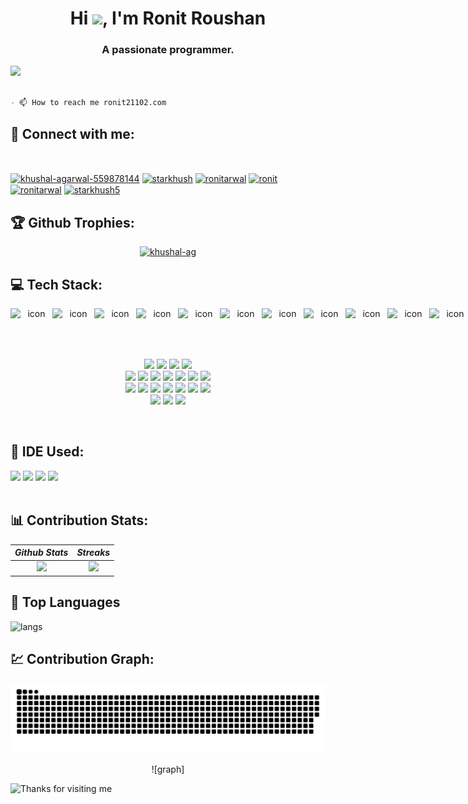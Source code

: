 
<h1 align="center">Hi <span><img width="36px" src="https://github.com/claytonjhamilton/claytonjhamilton/blob/main/images/waving_hand.gif"></span>, I'm Ronit Roushan</h1>
<h3 align="center">A passionate programmer.</h3>

![](https://komarev.com/ghpvc/?username=Khushal-ag)

```markdown

- 📫 How to reach me ronit21102.com

```


## 📱 Connect with me:
<br>
<p align="left">

<a href="https://www.linkedin.com/in/ronit-roushan-460a9b194/" target="blank"><img align="center" src="https://raw.githubusercontent.com/rahuldkjain/github-profile-readme-generator/master/src/images/icons/Social/linked-in-alt.svg" alt="khushal-agarwal-559878144" height="30" width="40" /></a>
<a href="https://www.instagram.com/ronitroushan/" target="blank"><img align="center" src="https://raw.githubusercontent.com/rahuldkjain/github-profile-readme-generator/master/src/images/icons/Social/instagram.svg" alt="starkhush" height="30" width="40" /></a>
<a href="https://leetcode.com/u/ronitroushan21102/" target="blank"><img align="center" src="https://raw.githubusercontent.com/rahuldkjain/github-profile-readme-generator/master/src/images/icons/Social/leet-code.svg" alt="ronitarwal" height="30" width="40" /></a>
<a href="https://www.codechef.com/users/ronit_21102" target="blank"><img align="center" src="https://cdn.jsdelivr.net/npm/simple-icons@3.1.0/icons/codechef.svg" alt="ronit" height="30" width="40" /></a>
<a href="https://www.hackerrank.com/profile/ronit21102" target="blank"><img align="center" src="https://raw.githubusercontent.com/rahuldkjain/github-profile-readme-generator/master/src/images/icons/Social/hackerrank.svg" alt="ronitarwal" height="30" width="40" /></a>
<a href="https://www.geeksforgeeks.org/user/ronit21102/" target="blank"><img align="center" src="https://raw.githubusercontent.com/rahuldkjain/github-profile-readme-generator/master/src/images/icons/Social/geeks-for-geeks.svg" alt="starkhush5" height="30" width="40" /></a>
</p>

## 🏆 Github Trophies:
<div align="center"> <a href="https://github.com/ryo-ma/github-profile-trophy"><img src="https://github-profile-trophy.vercel.app/?username=khushal-ag&row=1&column=-1&theme=gruvbox" alt="khushal-ag" /></a> </div>

## 💻 Tech Stack:
<div align="center">
<div style="display: flex; align-items: flex-start;"><img src="https://techstack-generator.vercel.app/cpp-icon.svg" alt="icon" width="67" height="67" /><img src="https://techstack-generator.vercel.app/java-icon.svg" alt="icon" width="67" height="67" /><img src="https://techstack-generator.vercel.app/python-icon.svg" alt="icon" width="67" height="67" /><img src="https://techstack-generator.vercel.app/github-icon.svg" alt="icon" width="67" height="67" /><img src="https://techstack-generator.vercel.app/js-icon.svg" alt="icon" width="67" height="67" /><img src="https://techstack-generator.vercel.app/ts-icon.svg" alt="icon" width="67" height="67" /><img src="https://techstack-generator.vercel.app/sass-icon.svg" alt="icon" width="67" height="67" /><img src="https://techstack-generator.vercel.app/prettier-icon.svg" alt="icon" width="67" height="67" /><img src="https://techstack-generator.vercel.app/react-icon.svg" alt="icon" width="67" height="67" /><img src="https://techstack-generator.vercel.app/nginx-icon.svg" alt="icon" width="67" height="67" /><img src="https://techstack-generator.vercel.app/docker-icon.svg" alt="icon" width="67" height="67" /><img src="https://techstack-generator.vercel.app/mysql-icon.svg" alt="icon" width="67" height="67" /></div>

![][c] ![][c++] ![][java] ![][python] <br>
![][dart] ![][flutter] ![][html] ![][css] ![][javascript] ![][typescript] ![][shell] <br>
![][aws] ![][docker] ![][mysql] ![][firebase] ![][gcp] ![][heroku] ![][kubernetes] <br>
![][git] ![][github] ![][markdown]<br>
</div><br>

## 📝 IDE Used:
![][vscode] ![][pycharm] ![][intelij] ![][arch] <br><br>

## 📊 Contribution Stats:

| _Github Stats_ |  _Streaks_   |
| :------------: | :----------: |
|   ![][stats]   | ![][streaks] |

## 📰 Top Languages

![langs]


## 💹 Contribution Graph:

<div align = "center">
  
![snake] <br/>  <br/> ![graph]

</div>

<img height="80" alt="Thanks for visiting me" width="100%" src="https://raw.githubusercontent.com/BrunnerLivio/brunnerlivio/master/images/marquee.svg" />


<!----------------------------------{ reference links }--------------------------------->

[stats]: https://github-readme-stats-sigma-five.vercel.app/api?username=Khushal-ag&show_icons=true&theme=dark&hide_border=false&include_all_commits=true&count_private=false
[langs]: https://github-readme-stats.vercel.app/api/top-langs/?username=Khushal-ag&theme=dark&hide_border=false&count_private=false&layout=compact&langs_count=10&hide=html,css,scss,less,stylus,shell,makefile,cmake,perl,php,blade,smarty,scss,less,stylus,shell,makefile,cmake,perl,php,blade,smarty,jupyter+notebook,
[streaks]: https://github-readme-streak-stats.herokuapp.com/?user=Khushal-ag&theme=dark&hide_border=false#gh-light-mode-only
  
<!----------------------------------{ language badges }--------------------------------->

[c]: https://img.shields.io/badge/c-%2300599C.svg?style=for-the-badge&logo=c
[c++]: https://img.shields.io/badge/c++-%2300599C.svg?style=for-the-badge&logo=c%2B%2B
[dart]: https://img.shields.io/badge/dart-%230175C2.svg?style=for-the-badge&logo=dart
[java]: https://img.shields.io/badge/java-%23ED8B00.svg?style=for-the-badge&logo=java
[markdown]: https://img.shields.io/badge/markdown-%23000000.svg?style=for-the-badge&logo=markdown
[python]: https://img.shields.io/badge/python-3670A0?style=for-the-badge&logo=python&logoColor=ffdd54
[heroku]: https://img.shields.io/badge/heroku-%23430098.svg?style=for-the-badge&logo=heroku
[gcp]: https://img.shields.io/badge/Google%20Cloud-%234285F4.svg?style=for-the-badge&logo=google-cloud&logoColor=white
[firebase]: https://img.shields.io/badge/firebase-%23039BE5.svg?style=for-the-badge&logo=firebase
[aws]: https://img.shields.io/badge/AWS-%23FF9900.svg?style=for-the-badge&logo=amazon-aws
[css]: https://img.shields.io/badge/css3-%231572B6.svg?style=for-the-badge&logo=css3
[javascript]: https://img.shields.io/badge/javascript-%23323330.svg?style=for-the-badge&logo=javascript&logoColor=%23F7DF1E
[html]: https://img.shields.io/badge/html5-%23E34F26.svg?style=for-the-badge&logo=html5
[shell]: https://img.shields.io/badge/shell_script-%23121011.svg?style=for-the-badge&logo=gnu-bash
[typescript]: https://img.shields.io/badge/typescript-%23007ACC.svg?style=for-the-badge&logo=typescript
[flutter]: https://img.shields.io/badge/Flutter-%2302569B.svg?style=for-the-badge&logo=Flutter
[docker]: https://img.shields.io/badge/docker-%230db7ed.svg?style=for-the-badge&logo=docker&logoColor=white
[kubernetes]: https://img.shields.io/badge/kubernetes-%23326ce5.svg?style=for-the-badge&logo=kubernetes&logoColor=white
[github]: https://img.shields.io/badge/github-%23121011.svg?style=for-the-badge&logo=github&logoColor=white
[mysql]: https://img.shields.io/badge/mysql-%2300f.svg?style=for-the-badge&logo=mysql&logoColor=white
[arch]: https://img.shields.io/badge/archlinux-%231793D1.svg?style=for-the-badge&logo=arch-linux&logoColor=white
[git]: https://img.shields.io/badge/git-%23F05033.svg?style=for-the-badge&logo=git&logoColor=white
[vscode]: https://img.shields.io/badge/Visual%20Studio%20Code-%23007ACC.svg?style=for-the-badge&logo=visual-studio-code&logoColor=white
[pycharm]: https://img.shields.io/badge/pycharm-143?style=for-the-badge&logo=pycharm&logoColor=black&color=black&labelColor=green
[intelij]: https://img.shields.io/badge/IntelliJIDEA-000000.svg?style=for-the-badge&logo=intellij-idea&logoColor=white
 
 <!----------------------------------{ contribution stats }--------------------------------->

[snake]: https://github.com/Khushal-ag/Khushal-ag/blob/output/snake.svg
